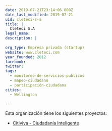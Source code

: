 ```yaml
---
date: 2019-07-21T23:14:06.000Z
date_last_modified: 2019-07-21
uid: cleteci-s-a
title: |
  Cleteci S.A
legal_name: 
description: |
  
org_type: Empresa privada (startup)
website: www.cleteci.com
year_founded: 2012
facebook: 
twitter: 
tags:
  - monitoreo-de-servicios-publicos
  - mapeo-ciudadano
  - participación-ciudadana
cities: 
  - Wellington

---
```


Esta organización tiene los siguientes proyectos:

- [Citiviva - Ciudadanía Inteligente](/proyectos/citiviva-ciudadania-inteligente)
